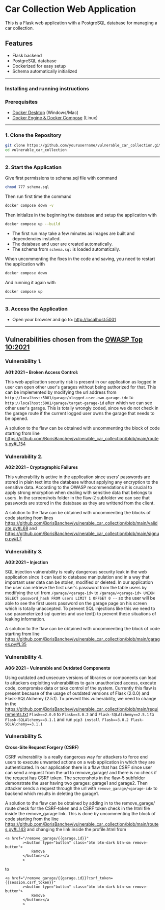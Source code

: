 # Car Collection Web Application

This is a Flask web application with a PostgreSQL database for managing a car collection.

## Features

- Flask backend
- PostgreSQL database
- Dockerized for easy setup
- Schema automatically initialized

---

### Installing and running instructions

### Prerequisites

- [Docker Desktop](https://www.docker.com/products/docker-desktop/) (Windows/Mac)
- [Docker Engine & Docker Compose](https://docs.docker.com/engine/install/) (Linux)

---

### 1. Clone the Repository

```bash
git clone https://github.com/yourusername/vulnerable_car_collection.git
cd vulnerable_car_collection
```

---

### 2. Start the Application
Give first permissions to schema.sql file with command
```bash
chmod 777 schema.sql
```
Then run first time the command 
```bash
docker compose down -v
```
Then initialize in the beginning the database and setup the application with
```bash
docker compose up --build
```

- The first run may take a few minutes as images are built and dependencies installed.
- The database and user are created automatically.
- The schema from `schema.sql` is loaded automatically.

When uncommenting the fixes in the code and saving, you need to restart the application with 
```bash
docker compose down
```
And running it again with 
```bash
docker compose up
```
---

### 3. Access the Application

- Open your browser and go to: [http://localhost:5001](http://localhost:5001)

---

## Vulnerabilities chosen from the [OWASP Top 10:2021](https://owasp.org/Top10/)

### Vulnerability 1.

**A01:2021 – Broken Access Control:**

This web application security risk is present in our application as logged in user can open other user's garages without being authorized for that. This can be implemented by modifying the url address from `http://localhost:5001/garage/<logged-user-own-garage-id>` to `http://localhost:5001/garage/target-garage-id` after which we can see other user's garage. This is totally wrongly coded, since we do not check in the garage route if the current logged user owns the garage that needs to be opened.

A solution to the flaw can be obtained with uncommenting the block of code starting from line https://github.com/BorisBanchev/vulnerable_car_collection/blob/main/routes.py#L154

### Vulnerability 2.

**A02:2021 – Cryptographic Failures**

This vulnerability is active in the application since users' passwords are stored in plain text into the database without applying any encryption to the sensitive data. According to the OWASP recommendations it is crucial to apply strong encryption when dealing with sensitive data that belongs to users. In the screenshots folder in the flaw-2 subfolder we can see that passwords are stored in the database as they are writtend from the client.

A solution to the flaw can be obtained with uncommenting the blocks of code starting from lines https://github.com/BorisBanchev/vulnerable_car_collection/blob/main/validate.py#L68 and https://github.com/BorisBanchev/vulnerable_car_collection/blob/main/signup.py#L7

### Vulnerability 3.

**A03:2021 – Injection**

SQL injection vulnerability is really dangerous security leak in the web application since it can lead to database manipulation and in a way that important user data can be stolen, modified or deleted. In our application the user can retrieve the first user's password from the table users by modifying the url from `/garage/<garage-id>` to `/garage/<garage-id> UNION SELECT password_hash FROM users LIMIT 1 OFFSET 0 --` so the user will be able to see the first users password on the garage page on his screen which is totally unaccepted. To prevent SQL injections like this we need to use parameterized sql queries and use text() to prevent these situations of leaking information.

A solution to the flaw can be obtained with uncommenting the block of code starting from line https://github.com/BorisBanchev/vulnerable_car_collection/blob/main/garages.py#L35

### Vulnerability 4.

**A06:2021 – Vulnerable and Outdated Components**

Using outdated and unsecure versions of libraries or components can lead to attackers exploiting vulnerabilities to gain unauthorized access, execute code, compromise data or take control of the system. Currently this flaw is present because of the usage of outdated versions of Flask (2.0.0) and Flask-SQLAlchemy (2.5.1). To prevent this vulnerability, we need to change in the https://github.com/BorisBanchev/vulnerable_car_collection/blob/main/requirements.txt `Flask==2.0.0` to `Flask==3.0.2` and `Flask-SQLAlchemy==2.5.1` to `Flask-SQLAlchemy==3.1.1` and run
`pip3 install Flask==3.0.2 Flask-SQLAlchemy==3.1.1`

### Vulnerability 5.

**Cross-Site Request Forgery (CSRF)**

CSRF vulnerability is a really dangerous way for attackers to force end users to execute unwanted actions on a web application in which they are authenticated. In our application there is a flaw that has CSRF since user can send a request from the url to remove_garage/<garage-id> and there is no check if the request has CSRF token. The screenshots in the flaw-5 subfolder demonstrate the user having two garages: garage1 and garage2. Then attacker sends a request through the url with `remove_garage/<garage-id>` to backend which results in deleting the garage1.

A solution to the flaw can be obtained by adding in to the remove_garage/<garage-id> route check for the CSRF-token and a CSRF token check in the html file inside the remove_garage link. This is done by uncommenting the block of code starting from the line https://github.com/BorisBanchev/vulnerable_car_collection/blob/main/routes.py#L143 and changing the link inside the profile.html from

```
<a href="/remove_garage/{{garage.id}}"
        ><button type="button" class="btn btn-dark btn-sm remove-button">
            Remove
        </button></a
        >
```

to

```
<a href="/remove_garage/{{garage.id}}?csrf_token={{session.csrf_token}}"
        ><button type="button" class="btn btn-dark btn-sm remove-button">
            Remove
        </button></a
        >
```

